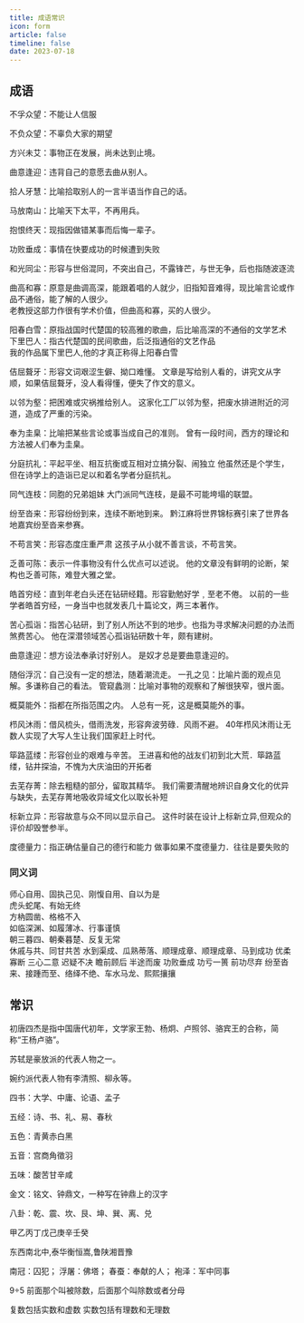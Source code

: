 ```yaml
---
title: 成语常识
icon: form
article: false
timeline: false
date: 2023-07-18
---
```


## 成语
不孚众望：不能让人信服

不负众望：不辜负大家的期望

方兴未艾：事物正在发展，尚未达到止境。

曲意逢迎：违背自己的意愿去曲从别人。

拾人牙慧：比喻拾取别人的一言半语当作自己的话。

马放南山：比喻天下太平，不再用兵。

抱恨终天：现指因做错某事而后悔一辈子。

功败垂成：事情在快要成功的时候遭到失败

和光同尘：形容与世俗混同，不突出自己，不露锋芒，与世无争，后也指随波逐流

曲高和寡：原意是曲调高深，能跟着唱的人就少，旧指知音难得，现比喻言论或作品不通俗，能了解的人很少。  
老教授这部力作很有学术价值，但曲高和寡，买的人很少。

阳春白雪：原指战国时代楚国的较高雅的歌曲，后比喻高深的不通俗的文学艺术  
下里巴人：指古代楚国的民间歌曲，后泛指通俗的文艺作品  
我的作品属下里巴人,他的才真正称得上阳春白雪

佶屈聱牙：形容文词艰涩生僻、拗口难懂。
文章是写给别人看的，讲究文从字顺，如果佶屈聱牙，没人看得懂，便失了作文的意义。

以邻为壑：把困难或灾祸推给别人。
这家化工厂以邻为壑，把废水排进附近的河道，造成了严重的污染。

奉为圭臬：比喻把某些言论或事当成自己的准则。
曾有一段时间，西方的理论和方法被人们奉为圭臬。

分庭抗礼：平起平坐、相互抗衡或互相对立搞分裂、闹独立
他虽然还是个学生，但在诗学上的造诣已足以和着名学者分庭抗礼。

同气连枝：同胞的兄弟姐妹
大门派同气连枝，是最不可能垮塌的联盟。

纷至沓来：形容纷纷到来，连续不断地到来。
黔江麻将世界锦标赛引来了世界各地嘉宾纷至沓来参赛。

不苟言笑：形容态度庄重严肃
这孩子从小就不善言谈，不苟言笑。

乏善可陈：表示一件事物没有什么优点可以述说。
他的文章没有鲜明的论断，架构也乏善可陈，难登大雅之堂。

皓首穷经：直到年老白头还在钻研经籍。形容勤勉好学﹐至老不倦。
以前的一些学者皓首穷经，一身当中也就发表几十篇论文，两三本著作。

苦心孤诣：指苦心钻研，到了别人所达不到的地步。也指为寻求解决问题的办法而煞费苦心。
他在深潜领域苦心孤诣钻研数十年，颇有建树。

曲意逢迎：想方设法奉承讨好别人。
是奴才总是要曲意逢迎的。

随俗浮沉：自己没有一定的想法，随着潮流走。
一孔之见：比喻片面的观点见解。多谦称自己的看法。
管窥蠡测：比喻对事物的观察和了解很狭窄，很片面。

概莫能外：指都在所指范围之内。
人总有一死，这是概莫能外的事。

栉风沐雨：借风梳头，借雨洗发，形容奔波劳碌．风雨不避。
40年栉风沐雨让无数人实现了大写人生让我们国家赶上时代。

筚路蓝缕：形容创业的艰难与辛苦。
王进喜和他的战友们初到北大荒．筚路蓝缕，钻井探油，不愧为大庆油田的开拓者

去芜存菁：除去粗糙的部分，留取其精华。
我们需要清醒地辨识自身文化的优异与缺失，去芜存菁地吸收异域文化以取长补短

标新立异：形容故意与众不同以显示自己。
这件时装在设计上标新立异,但观众的评价却毁誉参半。

度德量力：指正确估量自己的德行和能力
做事如果不度德量力．往往是要失败的

### 同义词
师心自用、固执己见、刚愎自用、自以为是  
虎头蛇尾、有始无终  
方枘圆凿、格格不入  
如临深渊、如履薄冰、行事谨慎  
朝三暮四、朝秦暮楚、反复无常  
休戚与共、同甘共苦
水到渠成、瓜熟蒂落、顺理成章、顺理成章、马到成功
优柔寡断 三心二意 迟疑不决 瞻前顾后
半途而废 功败垂成 功亏一篑 前功尽弃
纷至沓来、接踵而至、络绎不绝、车水马龙、熙熙攘攘

## 常识
初唐四杰是指中国唐代初年，文学家王勃、杨炯、卢照邻、骆宾王的合称，简称“王杨卢骆”。

苏轼是豪放派的代表人物之一。

婉约派代表人物有李清照、柳永等。

四书：大学、中庸、论语、孟子

五经：诗、书、礼、易、春秋

五色：青黄赤白黑

五音：宫商角徵羽

五味：酸苦甘辛咸

金文：铭文、钟鼎文，一种写在钟鼎上的汉字

八卦：乾、震、坎、艮、坤、巽、离、兑

甲乙丙丁戊己庚辛壬癸

东西南北中,泰华衡恒嵩,鲁陕湘晋豫

南冠：囚犯；
浮屠：佛塔；
春蚕：奉献的人；
袍泽：军中同事

9÷5 前面那个叫被除数，后面那个叫除数或者分母

复数包括实数和虚数
实数包括有理数和无理数